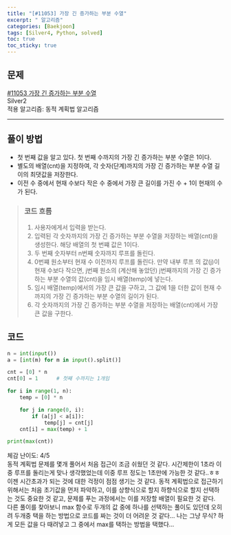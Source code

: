 ```yaml
---
title: "[#11053] 가장 긴 증가하는 부분 수열"
excerpt: " 알고리즘"
categories: [Baekjoon]
tags: [Silver4, Python, solved]
toc: true
toc_sticky: true
---
```


## 문제
[#11053 가장 긴 증가하는 부분 수열](https://www.acmicpc.net/problem/11053) <br>
Silver2 <br>
적용 알고리즘: 동적 계획법 알고리즘

***

## 풀이 방법
* 첫 번째 값을 알고 있다. 첫 번째 수까지의 가장 긴 증가하는 부분 수열은 1이다.
* 별도의 배열(cnt)을 지정하여, 각 숫자(단계)까지의 가장 긴 증가하는 부분 수열 길이의 최댓값을 저장한다.
* 이전 수 중에서 현재 수보다 작은 수 중에서 가장 큰 길이를 가진 수 + 1이 현재의 수가 된다.

> ### 코드 흐름
> 1. 사용자에게서 입력을 받는다.
> 2. 입력된 각 숫자까지의 가장 긴 증가하는 부분 수열을 저장하는 배열(cnt)을 생성한다. 해당 배열의 첫 번쨰 값은 1이다.
> 3. 두 번째 숫자부터 n번째 숫자까지 루프를 돌린다.
> 4. 0번쨰 원소부터 현재 수 이전까지 루프를 돌린다. 만약 내부 루프 의 값(j)이 현재 수보다 작으면, j번째 원소의 (계산해 놓았던) j번째까지의 가장 긴 증가하는 부분 수열의 값(cnt)을 임시 배열(temp)에 넣는다.
> 5. 임시 배열(temp)에서의 가장 큰 값을 구하고, 그 값에 1을 더한 값이 현재 수까지의 가장 긴 증가하는 부분 수열의 길이가 된다.
> 6. 각 숫자까지의 가장 긴 증가하는 부분 수열을 저장하는 배열(cnt)에서 가장 큰 값을 구한다.

## 코드
~~~python
n = int(input())
a = [int(m) for m in input().split()]

cnt = [0] * n
cnt[0] = 1      # 첫째 수까지는 1개임

for i in range(1, n):
    temp = [0] * n

    for j in range(0, i):
        if (a[j] < a[i]):
            temp[j] = cnt[j]
    cnt[i] = max(temp) + 1

print(max(cnt))
~~~

체감 난이도: 4/5 <br>
동적 계획법 문제를 몇개 풀어서 처음 접근이 조금 쉬웠던 것 같다. 시간제한이 1초라 이중 루프를 돌리는게 맞나 생각했었는데 이중 루프 정도는 1초만에 가능한 것 같다..ㅎㅎ 이젠 시간초과가 되는 것에 대한 걱정이 점점 생기는 것 같다. 동적 계획법으로 접근하기 위해서는 처음 초기값을 먼저 파악하고, 이를 상향식으로 할지 하향식으로 할지 선택하는 것도 중요한 것 같고, 문제를 푸는 과정에서는 이를 저장할 배열이 필요한 것 같다. <br>
다른 풀이를 찾아보니 max 함수로 두개의 값 중에 하나를 선택하는 풀이도 있던데 오히려 두개중 택을 하는 방법으로 코드를 짜는 것이 더 어려운 것 같다... 나는 그냥 무식? 하게 모든 값을 다 때려넣고 그 중에서 max를 택하는 방법을 택했다...
